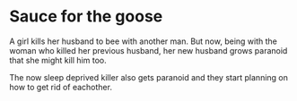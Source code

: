 # Sauce for the goose

A girl kills her husband to bee with another man. But now, being with the woman who killed her previous husband, her new husband grows paranoid that she might kill him too.

The now sleep deprived killer also gets paranoid and they start planning on how to get rid of eachother.
